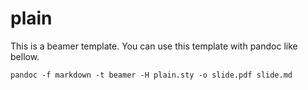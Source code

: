 # plain

This is a beamer template. You can use this template with pandoc like bellow.
```
pandoc -f markdown -t beamer -H plain.sty -o slide.pdf slide.md
```
